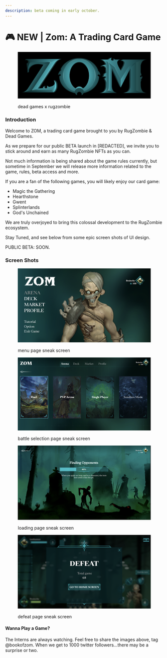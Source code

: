 ```yaml
---
description: beta coming in early october.
---
```


# 🎮 NEW | Zom: A Trading Card Game

<figure><img src="../.gitbook/assets/Screen Shot 2022-08-25 at 3.05.14 PM.png" alt=""><figcaption><p>dead games x rugzombie</p></figcaption></figure>

### Introduction

Welcome to ZOM, a trading card game brought to you by RugZombie & Dead Games.&#x20;

As we prepare for our public BETA launch in \[REDACTED], we invite you to stick around and earn as many RugZombie NFTs as you can.&#x20;

Not much information is being shared about the game rules currently, but sometime in September we will release more information related to the game, rules, beta access and more.&#x20;

If you are a fan of the following games, you will likely enjoy our card game:&#x20;

* Magic the Gathering
* Hearthstone
* Gwent
* Splinterlands
* God's Unchained

We are truly overjoyed to bring this colossal development to the RugZombie ecosystem.&#x20;

Stay Tuned, and see below from some epic screen shots of UI design.

PUBLIC BETA: SOON.&#x20;

### Screen Shots

<div>

<figure><img src="../.gitbook/assets/Screen Shot 2022-08-25 at 4.20.50 PM (1).png" alt=""><figcaption><p>menu page sneak screen</p></figcaption></figure>

 

<figure><img src="../.gitbook/assets/Screen Shot 2022-08-25 at 4.20.57 PM.png" alt=""><figcaption><p>battle selection page sneak screen</p></figcaption></figure>

 

<figure><img src="../.gitbook/assets/Screen Shot 2022-08-25 at 4.21.03 PM (1).png" alt=""><figcaption><p>loading page sneak screen</p></figcaption></figure>

 

<figure><img src="../.gitbook/assets/Screen Shot 2022-08-25 at 4.21.11 PM.png" alt=""><figcaption><p>defeat page sneak screen</p></figcaption></figure>

</div>

#### Wanna Play a Game?&#x20;

The Interns are always watching. Feel free to share the images above, tag @bookofzom. When we get to 1000 twitter followers...there may be a surprise or two.&#x20;

